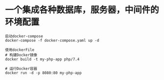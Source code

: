 # 一个集成各种数据库，服务器，中间件的环境配置


```
启动docker-compose
docker-compose -f docker-compose.yaml up -d
```

```
使用dockerFile
# 构建Docker镜像
docker build -t my-php-app php/7.4

# 运行Docker容器
docker run -d -p 8080:80 my-php-app
```
